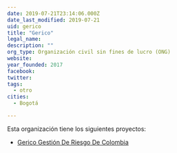 ```yaml
---
date: 2019-07-21T23:14:06.000Z
date_last_modified: 2019-07-21
uid: gerico
title: "Gerico"
legal_name: 
description: ""
org_type: Organización civil sin fines de lucro (ONG)
website: 
year_founded: 2017
facebook: 
twitter: 
tags:
  - otro
cities: 
  - Bogotá

---
```


Esta organización tiene los siguientes proyectos:

- [Gerico Gestión De Riesgo De Colombia](/proyectos/gerico-gestion-de-riesgo-de-colombia)
